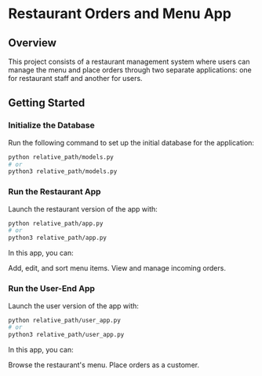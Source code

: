 # Restaurant Orders and Menu App

## Overview

This project consists of a restaurant management system where users can manage the menu and place orders through two separate applications: one for restaurant staff and another for users.

## Getting Started

### Initialize the Database
Run the following command to set up the initial database for the application:
```sh
python relative_path/models.py
# or
python3 relative_path/models.py
```
### Run the Restaurant App
Launch the restaurant version of the app with:
```sh
python relative_path/app.py
# or
python3 relative_path/app.py
```
In this app, you can:

Add, edit, and sort menu items.
View and manage incoming orders.

### Run the User-End App
Launch the user version of the app with:
```sh
python relative_path/user_app.py
# or
python3 relative_path/user_app.py
```
In this app, you can:

Browse the restaurant's menu.
Place orders as a customer.

